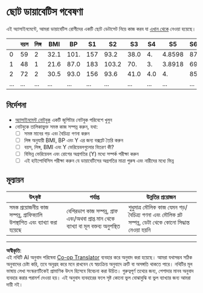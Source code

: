 <!--
CO_OP_TRANSLATOR_METADATA:
{
  "original_hash": "01d1b493e8b51a6ebb42524f6b1bcfff",
  "translation_date": "2025-08-27T09:17:30+00:00",
  "source_file": "1-Introduction/04-stats-and-probability/assignment.md",
  "language_code": "bn"
}
-->
# ছোট ডায়াবেটিস গবেষণা

এই অ্যাসাইনমেন্টে, আমরা ডায়াবেটিস রোগীদের একটি ছোট ডেটাসেট নিয়ে কাজ করব যা [এখান থেকে](https://www4.stat.ncsu.edu/~boos/var.select/diabetes.html) নেওয়া হয়েছে।

|   | বয়স | লিঙ্গ | BMI | BP | S1 | S2 | S3 | S4 | S5 | S6 | Y  |
|---|-----|-----|-----|----|----|----|----|----|----|----|----|
| 0 | 59 | 2 | 32.1 | 101. | 157 | 93.2 | 38.0 | 4. | 4.8598 | 87 | 151 |
| 1 | 48 | 1 | 21.6 | 87.0 | 183 | 103.2 | 70. | 3. | 3.8918 | 69 | 75 |
| 2 | 72 | 2 | 30.5 | 93.0 | 156 | 93.6 | 41.0 | 4.0 | 4. | 85 | 141 |
| ... | ... | ... | ... | ...| ...| ...| ...| ...| ...| ...| ... |

## নির্দেশনা

* [অ্যাসাইনমেন্ট নোটবুক](assignment.ipynb) একটি জুপিটার নোটবুক পরিবেশে খুলুন
* নোটবুকে তালিকাভুক্ত সমস্ত কাজ সম্পন্ন করুন, যথা:
   * [ ] সমস্ত মানের গড় এবং বৈচিত্র্য গণনা করুন
   * [ ] লিঙ্গ অনুযায়ী BMI, BP এবং Y এর জন্য বক্সপ্লট তৈরি করুন
   * [ ] বয়স, লিঙ্গ, BMI এবং Y ভেরিয়েবলগুলোর বিতরণ কী?
   * [ ] বিভিন্ন ভেরিয়েবল এবং রোগের অগ্রগতির (Y) মধ্যে সম্পর্ক পরীক্ষা করুন
   * [ ] এই হাইপোথিসিস পরীক্ষা করুন যে ডায়াবেটিসের অগ্রগতির মাত্রা পুরুষ এবং নারীদের মধ্যে ভিন্ন
   
## মূল্যায়ন

উৎকৃষ্ট | পর্যাপ্ত | উন্নতির প্রয়োজন
--- | --- | -- |
সমস্ত প্রয়োজনীয় কাজ সম্পন্ন, গ্রাফিক্যালি উপস্থাপিত এবং ব্যাখ্যা করা হয়েছে | বেশিরভাগ কাজ সম্পন্ন, গ্রাফ এবং/অথবা প্রাপ্ত মান থেকে ব্যাখ্যা বা মূল বক্তব্য অনুপস্থিত | শুধুমাত্র মৌলিক কাজ যেমন গড়/বৈচিত্র্য গণনা এবং মৌলিক প্লট সম্পন্ন, ডেটা থেকে কোনো সিদ্ধান্ত নেওয়া হয়নি

---

**অস্বীকৃতি**:  
এই নথিটি AI অনুবাদ পরিষেবা [Co-op Translator](https://github.com/Azure/co-op-translator) ব্যবহার করে অনুবাদ করা হয়েছে। আমরা যথাসম্ভব সঠিক অনুবাদের চেষ্টা করি, তবে অনুগ্রহ করে মনে রাখবেন যে স্বয়ংক্রিয় অনুবাদে ত্রুটি বা অসঙ্গতি থাকতে পারে। নথিটির মূল ভাষায় লেখা সংস্করণটিকেই প্রামাণিক উৎস হিসেবে বিবেচনা করা উচিত। গুরুত্বপূর্ণ তথ্যের জন্য, পেশাদার মানব অনুবাদ ব্যবহার করার পরামর্শ দেওয়া হয়। এই অনুবাদ ব্যবহারের ফলে সৃষ্ট কোনো ভুল বোঝাবুঝি বা ভুল ব্যাখ্যার জন্য আমরা দায়ী নই।